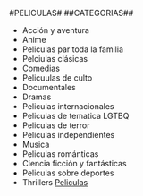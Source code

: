 #PELICULAS#
##CATEGORIAS##
* Acción y aventura
* Anime
* Peliculas par toda la familia
* Pelciulas clásicas
* Comedias
* Pelicuulas de culto
* Documentales
* Dramas
* Peliculas internacionales
* Peliculas de tematica LGTBQ
* Peliculas de terror
* Peliculas independientes
* Musica
* Peliculas románticas
* Ciencia ficción y fantásticas
* Peliculas sobre deportes
* Thrillers
[Peliculas](https://cloudfront-us-east-1.images.arcpublishing.com/infobae/4DPM42K2SNBQJIFZE7AKFJNOC4.jpg)
